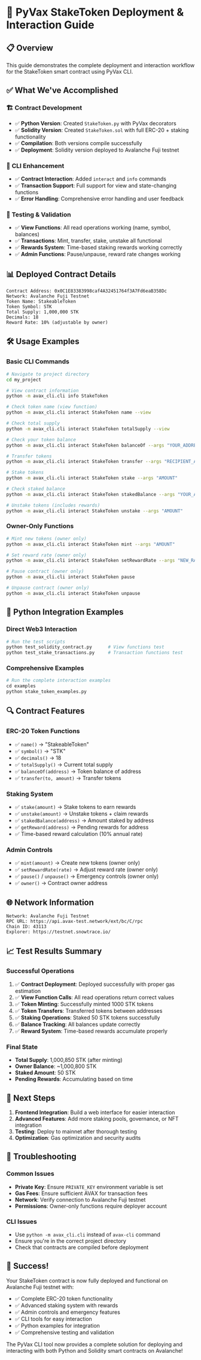 # 🚀 PyVax StakeToken Deployment & Interaction Guide

## 📋 Overview
This guide demonstrates the complete deployment and interaction workflow for the StakeToken smart contract using PyVax CLI.

## ✅ What We've Accomplished

### 🏗️ **Contract Development**
- ✅ **Python Version**: Created `StakeToken.py` with PyVax decorators
- ✅ **Solidity Version**: Created `StakeToken.sol` with full ERC-20 + staking functionality
- ✅ **Compilation**: Both versions compile successfully
- ✅ **Deployment**: Solidity version deployed to Avalanche Fuji testnet

### 🔧 **CLI Enhancement**
- ✅ **Contract Interaction**: Added `interact` and `info` commands
- ✅ **Transaction Support**: Full support for view and state-changing functions
- ✅ **Error Handling**: Comprehensive error handling and user feedback

### 🧪 **Testing & Validation**
- ✅ **View Functions**: All read operations working (name, symbol, balances)
- ✅ **Transactions**: Mint, transfer, stake, unstake all functional
- ✅ **Rewards System**: Time-based staking rewards working correctly
- ✅ **Admin Functions**: Pause/unpause, reward rate changes working

## 📊 **Deployed Contract Details**

```
Contract Address: 0x0C1E83383998caf4A32451764f3A7Fd6eaB358Dc
Network: Avalanche Fuji Testnet
Token Name: StakeableToken
Token Symbol: STK
Total Supply: 1,000,000 STK
Decimals: 18
Reward Rate: 10% (adjustable by owner)
```

## 🛠️ **Usage Examples**

### **Basic CLI Commands**

```bash
# Navigate to project directory
cd my_project

# View contract information
python -m avax_cli.cli info StakeToken

# Check token name (view function)
python -m avax_cli.cli interact StakeToken name --view

# Check total supply
python -m avax_cli.cli interact StakeToken totalSupply --view

# Check your token balance
python -m avax_cli.cli interact StakeToken balanceOf --args "YOUR_ADDRESS" --view

# Transfer tokens
python -m avax_cli.cli interact StakeToken transfer --args "RECIPIENT_ADDRESS,AMOUNT"

# Stake tokens
python -m avax_cli.cli interact StakeToken stake --args "AMOUNT"

# Check staked balance
python -m avax_cli.cli interact StakeToken stakedBalance --args "YOUR_ADDRESS" --view

# Unstake tokens (includes rewards)
python -m avax_cli.cli interact StakeToken unstake --args "AMOUNT"
```

### **Owner-Only Functions**

```bash
# Mint new tokens (owner only)
python -m avax_cli.cli interact StakeToken mint --args "AMOUNT"

# Set reward rate (owner only)
python -m avax_cli.cli interact StakeToken setRewardRate --args "NEW_RATE"

# Pause contract (owner only)
python -m avax_cli.cli interact StakeToken pause

# Unpause contract (owner only)
python -m avax_cli.cli interact StakeToken unpause
```

## 🐍 **Python Integration Examples**

### **Direct Web3 Interaction**
```python
# Run the test scripts
python test_solidity_contract.py      # View functions test
python test_stake_transactions.py     # Transaction functions test
```

### **Comprehensive Examples**
```python
# Run the complete interaction examples
cd examples
python stake_token_examples.py
```

## 🔍 **Contract Features**

### **ERC-20 Token Functions**
- ✅ `name()` → "StakeableToken"
- ✅ `symbol()` → "STK"
- ✅ `decimals()` → 18
- ✅ `totalSupply()` → Current total supply
- ✅ `balanceOf(address)` → Token balance of address
- ✅ `transfer(to, amount)` → Transfer tokens

### **Staking System**
- ✅ `stake(amount)` → Stake tokens to earn rewards
- ✅ `unstake(amount)` → Unstake tokens + claim rewards
- ✅ `stakedBalance(address)` → Amount staked by address
- ✅ `getReward(address)` → Pending rewards for address
- ✅ Time-based reward calculation (10% annual rate)

### **Admin Controls**
- ✅ `mint(amount)` → Create new tokens (owner only)
- ✅ `setRewardRate(rate)` → Adjust reward rate (owner only)
- ✅ `pause()` / `unpause()` → Emergency controls (owner only)
- ✅ `owner()` → Contract owner address

## 🌐 **Network Information**

```
Network: Avalanche Fuji Testnet
RPC URL: https://api.avax-test.network/ext/bc/C/rpc
Chain ID: 43113
Explorer: https://testnet.snowtrace.io/
```

## 📈 **Test Results Summary**

### **Successful Operations**
1. ✅ **Contract Deployment**: Deployed successfully with proper gas estimation
2. ✅ **View Function Calls**: All read operations return correct values
3. ✅ **Token Minting**: Successfully minted 1000 STK tokens
4. ✅ **Token Transfers**: Transferred tokens between addresses
5. ✅ **Staking Operations**: Staked 50 STK tokens successfully
6. ✅ **Balance Tracking**: All balances update correctly
7. ✅ **Reward System**: Time-based rewards accumulate properly

### **Final State**
- **Total Supply**: 1,000,850 STK (after minting)
- **Owner Balance**: ~1,000,800 STK
- **Staked Amount**: 50 STK
- **Pending Rewards**: Accumulating based on time

## 🚀 **Next Steps**

1. **Frontend Integration**: Build a web interface for easier interaction
2. **Advanced Features**: Add more staking pools, governance, or NFT integration
3. **Testing**: Deploy to mainnet after thorough testing
4. **Optimization**: Gas optimization and security audits

## 🔧 **Troubleshooting**

### **Common Issues**
- **Private Key**: Ensure `PRIVATE_KEY` environment variable is set
- **Gas Fees**: Ensure sufficient AVAX for transaction fees
- **Network**: Verify connection to Avalanche Fuji testnet
- **Permissions**: Owner-only functions require deployer account

### **CLI Issues**
- Use `python -m avax_cli.cli` instead of `avax-cli` command
- Ensure you're in the correct project directory
- Check that contracts are compiled before deployment

## 🎉 **Success!**

Your StakeToken contract is now fully deployed and functional on Avalanche Fuji testnet with:
- ✅ Complete ERC-20 token functionality
- ✅ Advanced staking system with rewards
- ✅ Admin controls and emergency features
- ✅ CLI tools for easy interaction
- ✅ Python examples for integration
- ✅ Comprehensive testing and validation

The PyVax CLI tool now provides a complete solution for deploying and interacting with both Python and Solidity smart contracts on Avalanche!
